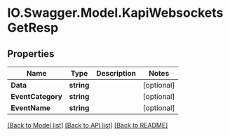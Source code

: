 # IO.Swagger.Model.KapiWebsocketsGetResp
## Properties

Name | Type | Description | Notes
------------ | ------------- | ------------- | -------------
**Data** | **string** |  | [optional] 
**EventCategory** | **string** |  | [optional] 
**EventName** | **string** |  | [optional] 

[[Back to Model list]](../README.md#documentation-for-models) [[Back to API list]](../README.md#documentation-for-api-endpoints) [[Back to README]](../README.md)


